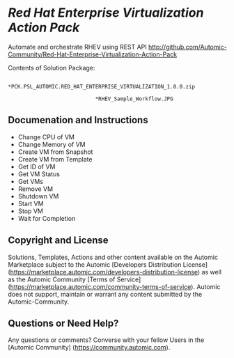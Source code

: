 *Red Hat Enterprise Virtualization Action Pack*
=============


Automate and orchestrate RHEV using REST API
http://github.com/Automic-Community/Red-Hat-Enterprise-Virtualization-Action-Pack

<!-- List of attached files -->
Contents of Solution Package:

						
								*PCK.PSL_AUTOMIC.RED_HAT_ENTERPRISE_VIRTUALIZATION_1.0.0.zip
								
								*RHEV_Sample_Workflow.JPG
								
						


Documenation and Instructions
---

<ul>
<li>Change CPU of VM</li>
<li>Change Memory of VM</li>
<li>Create VM from Snapshot</li>
<li>Create VM from Template</li>
<li>Get ID of VM</li>
<li>Get VM Status</li>
<li>Get VMs</li>
<li>Remove VM</li>
<li>Shutdown VM</li>
<li>Start VM</li>
<li>Stop VM</li>
<li>Wait for Completion</li>
</ul>

Copyright and License
---

Solutions, Templates, Actions and other content available on the Automic Marketplace subject to the Automic [Developers Distribution License] (https://marketplace.automic.com/developers-distribution-license) as well as the Automic Community [Terms of Service] (https://marketplace.automic.com/community-terms-of-service).
Automic does not support, maintain or warrant any content submitted by the Automic-Community.



Questions or Need Help? 
---
Any questions or comments? Converse with your fellow Users in the [Automic Community] (https://community.automic.com).